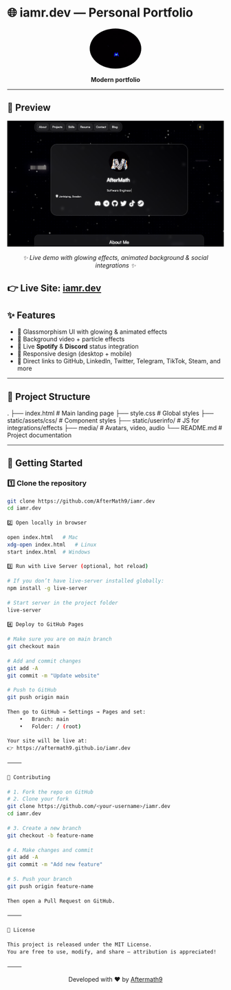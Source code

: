 # 🌐 iamr.dev — Personal Portfolio

<p align="center">
  <img src="media/avatar.gif" width="120" style="border-radius:50%">
</p>

<p align="center">
  <b>Modern portfolio<a href="https://github.com/AfterMath9"></a></b><br>
</p>


---

## 📸 Preview

<p align="center">
  <img src="media/assets/Glassy-Portfolio.png" alt="Website Preview" width="800">
</p>

<p align="center">
  <i>✨ Live demo with glowing effects, animated background & social integrations ✨</i>
</p>

👉 **Live Site:** <a href="https://iamr.dev" target="_blank">iamr.dev</a>
---

## ✨ Features
- 🎨 Glassmorphism UI with glowing & animated effects  
- 🎥 Background video + particle effects  
- 🎵 Live **Spotify** & **Discord** status integration  
- 📱 Responsive design (desktop + mobile)  
- 🔗 Direct links to GitHub, LinkedIn, Twitter, Telegram, TikTok, Steam, and more  

---

## 📂 Project Structure

.
├── index.html              # Main landing page
├── style.css               # Global styles
├── static/assets/css/      # Component styles
├── static/userinfo/        # JS for integrations/effects
├── media/                  # Avatars, video, audio
└── README.md               # Project documentation

---

## 🚀 Getting Started

### 1️⃣ Clone the repository
```bash
git clone https://github.com/AfterMath9/iamr.dev
cd iamr.dev

2️⃣ Open locally in browser

open index.html   # Mac
xdg-open index.html   # Linux
start index.html  # Windows

3️⃣ Run with Live Server (optional, hot reload)

# If you don’t have live-server installed globally:
npm install -g live-server

# Start server in the project folder
live-server

4️⃣ Deploy to GitHub Pages

# Make sure you are on main branch
git checkout main

# Add and commit changes
git add -A
git commit -m "Update website"

# Push to GitHub
git push origin main

Then go to GitHub → Settings → Pages and set:
	•	Branch: main
	•	Folder: / (root)

Your site will be live at:
👉 https://aftermath9.github.io/iamr.dev

⸻

🤝 Contributing

# 1. Fork the repo on GitHub
# 2. Clone your fork
git clone https://github.com/<your-username>/iamr.dev
cd iamr.dev

# 3. Create a new branch
git checkout -b feature-name

# 4. Make changes and commit
git add -A
git commit -m "Add new feature"

# 5. Push your branch
git push origin feature-name

Then open a Pull Request on GitHub.

⸻

📜 License

This project is released under the MIT License.
You are free to use, modify, and share — attribution is appreciated!

⸻

```
<p align="center">
  Developed with ❤️ by <a href="https://github.com/AfterMath9">Aftermath9</a>
</p>

